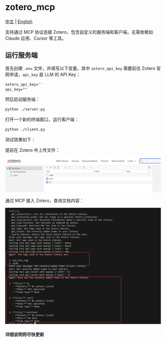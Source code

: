 # zotero_mcp
[中文](./README_zh.md) | [English](./README.md)

支持通过 MCP 协议连接 Zotero，包含自定义的服务端和客户端，无需依赖如 Claude 应用、Cursor 等工具。

## 运行服务端

首先创建 `.env` 文件，并填写以下变量。其中 `zotero_api_key` 需要前往 Zotero 官网申请，`api_key` 是 LLM 的 API Key：

```
zotero_api_key=''
api_key=""
```

然后启动服务端：
```bash
python ./server.py
```

打开一个新的终端窗口，运行客户端：
```bash
python ./client.py
```

测试效果如下：

提前在 Zotero 中上传文件：

![Zotero 上传文件截图](image.png)

通过 MCP 接入 Zotero，查询文档内容：

![查询文档内容截图](image-1.png)

#### 详细说明将尽快更新